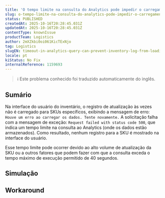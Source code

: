 ```yaml
---
title: 'O tempo limite na consulta do Analytics pode impedir o carregamento do registro de inventário'
slug: o-tempo-limite-na-consulta-do-analytics-pode-impedir-o-carregamento-do-registro-de-inventario
status: PUBLISHED
createdAt: 2025-10-16T20:28:45.031Z
updatedAt: 2025-10-16T20:28:45.031Z
contentType: knownIssue
productTeam: Logistics
author: 2mXZkbi0oi061KicTExNjo
tag: Logistics
slugEN: timeout-in-analytics-query-can-prevent-inventory-log-from-loading
locale: pt
kiStatus: No Fix
internalReference: 1159693
---
```


>ℹ️ Este problema conhecido foi traduzido automaticamente do inglês.

## Sumário


Na interface do usuário do inventário, o registro de atualização às vezes não é carregado para SKUs específicos, exibindo a mensagem de erro: `Houve um erro ao carregar os dados. Tente novamente.` A solicitação falha com a mensagem de exceção: `Request failed with status code 500`, que indica um tempo limite na consulta ao Analytics (onde os dados estão armazenados). Como resultado, nenhum registro para a SKU é mostrado na interface do usuário.

Esse tempo limite pode ocorrer devido ao alto volume de atualização da SKU ou a outros fatores que podem fazer com que a consulta exceda o tempo máximo de execução permitido de 40 segundos.
## Simulação


## Workaround

